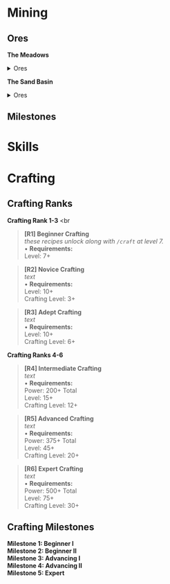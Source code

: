 # Mining

## Ores
**The Meadows**
<details> <summary> Ores </summary>
    
```
Dirt (Standard Yield: 8-23)
Required Grade: 0
Location: The Meadows
```
```
Stone (Standard Yield: 6-17)
Required Grade: 4.5
Location: The Meadows
```
```
Coal (Standard Yield: 6-15)
Required Grade: 8.25
Location: The Meadows
```

</details>

**The Sand Basin**
<details> <summary> Ores </summary>
    
```
Sand (Standard Yield: 4-33)
Required Grade: 3
Location: The Sand Basin
```
```
Sandstone (Standard Yield: 4-33)
Required Grade: 13
Location: The Sand Basin
```
```
Topaz (Standard Yield: 4-33)
Required Grade: 24.75
Location: The Sand Basin
```

</details>

## Milestones

# Skills

# Crafting



## Crafting Ranks
**Crafting Rank 1-3** <br
> **[R1] Beginner Crafting** <br>
> *these recipes unlock along with `/craft` at level 7.* <br>
> • **Requirements:** <br>
> Level: 7+ <br>

> **[R2] Novice Crafting** <br>
> *text* <br>
> • **Requirements:** <br>
> Level: 10+ <br>
> Crafting Level: 3+ <br>

> **[R3] Adept Crafting** <br>
> *text* <br>
> • **Requirements:** <br>
> Level: 10+ <br>
> Crafting Level: 6+ <br>

**Crafting Ranks 4-6** <br>
> **[R4] Intermediate Crafting** <br>
> *text* <br>
> • **Requirements:** <br>
> Power: 200+ Total <br>
> Level: 15+ <br>
> Crafting Level: 12+ <br>

> **[R5] Advanced Crafting** <br>
> *text* <br>
> • **Requirements:** <br>
> Power: 375+ Total <br>
> Level: 45+ <br>
> Crafting Level: 20+ <br>

> **[R6] Expert Crafting** <br>
> *text* <br>
> • **Requirements:** <br>
> Power: 500+ Total <br>
> Level: 75+ <br>
> Crafting Level: 30+ <br>

## Crafting Milestones
**Milestone 1: Beginner I** <br>
**Milestone 2: Beginner II** <br>
**Milestone 3: Advancing I** <br>
**Milestone 4: Advancing II** <br>
**Milestone 5: Expert** <br>

